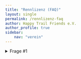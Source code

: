 ```yaml
---
title: "Rennlizenz (FAQ)"
layout: single
permalink: /rennlizenz-faq
author: Happy Trail Friends e.V.
author_profile: true
sidebar:
    nav: "verein"
---
```


<details><summary>Frage #1</summary>
<p>
Hier könnte eine Antwort stehen!
</p>
</details>
